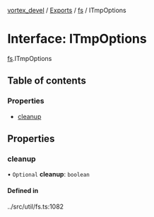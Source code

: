 [vortex_devel](../README.md) / [Exports](../modules.md) / [fs](../modules/fs.md) / ITmpOptions

# Interface: ITmpOptions

[fs](../modules/fs.md).ITmpOptions

## Table of contents

### Properties

- [cleanup](fs.ITmpOptions.md#cleanup)

## Properties

### cleanup

• `Optional` **cleanup**: `boolean`

#### Defined in

../src/util/fs.ts:1082
